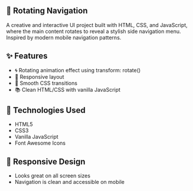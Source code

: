 ## 🔄 Rotating Navigation
A creative and interactive UI project built with HTML, CSS, and JavaScript, where the main content rotates to reveal a stylish side navigation menu. Inspired by modern mobile navigation patterns.

## ✨ Features
- 🌀 Rotating animation effect using transform: rotate()
- 📱 Responsive layout
- 🎨 Smooth CSS transitions
- 📚 Clean HTML/CSS with vanilla JavaScript

 ## 🧠 Technologies Used
- HTML5
- CSS3
- Vanilla JavaScript
- Font Awesome Icons

## 📱 Responsive Design
- Looks great on all screen sizes
- Navigation is clean and accessible on mobile
